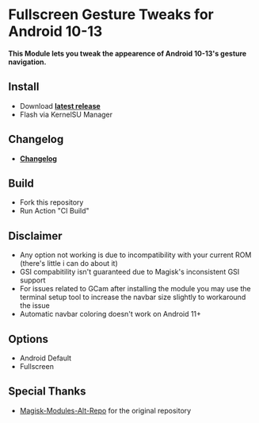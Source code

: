 # Fullscreen Gesture Tweaks for Android 10-13

**This Module lets you tweak the appearence of Android 10-13's gesture navigation.**

## Install
- Download **[latest release](https://github.com/SchweGELBin/Simple-HideNavBar/releases/latest/download/Simple-HideNavBar.zip)**
- Flash via KernelSU Manager

## Changelog
- **[Changelog](https://github.com/SchweGELBin/Simple-HideNavBar/blob/master/CHANGELOG.md)**

## Build
- Fork this repository
- Run Action "CI Build"

## Disclaimer
- Any option not working is due to incompatibility with your current ROM (there's little i can do about it)
- GSI compabitility isn't guaranteed due to Magisk's inconsistent GSI support
- For issues related to GCam after installing the module you may use the terminal setup tool to increase the navbar size slightly to workaround the issue
- Automatic navbar coloring doesn't work on Android 11+

## Options
- Android Default
- Fullscreen

## Special Thanks
- [Magisk-Modules-Alt-Repo](https://github.com/Magisk-Modules-Alt-Repo/HideNavBar) for the original repository
